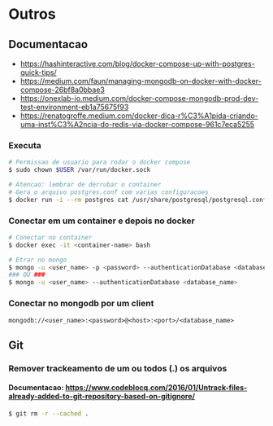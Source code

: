 # Outros

## Documentacao

-   https://hashinteractive.com/blog/docker-compose-up-with-postgres-quick-tips/
-   https://medium.com/faun/managing-mongodb-on-docker-with-docker-compose-26bf8a0bbae3
-   https://onexlab-io.medium.com/docker-compose-mongodb-prod-dev-test-environment-eb1a75675f93
-   https://renatogroffe.medium.com/docker-dica-r%C3%A1pida-criando-uma-inst%C3%A2ncia-do-redis-via-docker-compose-961c7eca5255

### Executa

```bash
# Permissao de usuario para rodar o docker compose
$ sudo chown $USER /var/run/docker.sock

# Atencao: lembrar de derrubar o container
# Gera o arquivo postgres.conf com varias configuracoes
$ docker run -i --rm postgres cat /usr/share/postgresql/postgresql.conf.sample > postgres.conf
```

### Conectar em um container e depois no docker

```bash
# Conectar no container
$ docker exec -it <container-name> bash

# Etrar no mongo
$ mongo -u <user_name> -p <password> --authenticationDatabase <database_name>
### OU ###
$ mongo -u <user_name> --authenticationDatabase <database_name>
```

### Conectar no mongodb por um client

```
mongodb://<user_name>:<password>@<host>:<port>/<database_name>
```

## Git

### Remover trackeamento de um ou todos (.) os arquivos

#### Documentacao: https://www.codeblocq.com/2016/01/Untrack-files-already-added-to-git-repository-based-on-gitignore/

```bash
$ git rm -r --cached .
```
